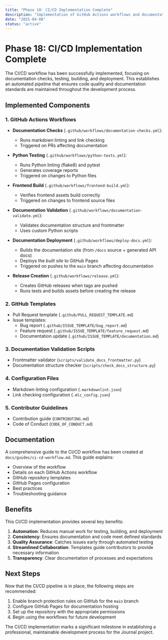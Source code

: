 ```yaml
---
title: "Phase 18: CI/CD Implementation Complete"
description: "Implementation of GitHub Actions workflows and documentation for CI/CD pipeline"
date: "2025-04-08"
status: "active"
---
```


# Phase 18: CI/CD Implementation Complete

The CI/CD workflow has been successfully implemented, focusing on documentation checks, testing, building, and deployment. This establishes an automated pipeline that ensures code quality and documentation standards are maintained throughout the development process.

## Implemented Components

### 1. GitHub Actions Workflows

- **Documentation Checks** (`.github/workflows/documentation-checks.yml`):
  - Runs markdown linting and link checking
  - Triggered on PRs affecting documentation

- **Python Testing** (`.github/workflows/python-tests.yml`):
  - Runs Python linting (flake8) and pytest
  - Generates coverage reports
  - Triggered on changes to Python files

- **Frontend Build** (`.github/workflows/frontend-build.yml`):
  - Verifies frontend assets build correctly
  - Triggered on changes to frontend source files

- **Documentation Validation** (`.github/workflows/documentation-validate.yml`):
  - Validates documentation structure and frontmatter
  - Uses custom Python scripts

- **Documentation Deployment** (`.github/workflows/deploy-docs.yml`):
  - Builds the documentation site (from `/docs` source + generated API docs)
  - Deploys the *built site* to GitHub Pages
  - Triggered on pushes to the `main` branch affecting documentation

- **Release Creation** (`.github/workflows/release.yml`):
  - Creates GitHub releases when tags are pushed
  - Runs tests and builds assets before creating the release

### 2. GitHub Templates

- Pull Request template (`.github/PULL_REQUEST_TEMPLATE.md`)
- Issue templates:
  - Bug report (`.github/ISSUE_TEMPLATE/bug_report.md`)
  - Feature request (`.github/ISSUE_TEMPLATE/feature_request.md`)
  - Documentation update (`.github/ISSUE_TEMPLATE/documentation.md`)

### 3. Documentation Validation Scripts

- Frontmatter validator (`scripts/validate_docs_frontmatter.py`)
- Documentation structure checker (`scripts/check_docs_structure.py`)

### 4. Configuration Files

- Markdown linting configuration (`.markdownlint.json`)
- Link checking configuration (`.mlc_config.json`)

### 5. Contributor Guidelines

- Contribution guide (`CONTRIBUTING.md`)
- Code of Conduct (`CODE_OF_CONDUCT.md`)

## Documentation

A comprehensive guide to the CI/CD workflow has been created at `docs/guides/ci-cd-workflow.md`. This guide explains:

- Overview of the workflow
- Details on each GitHub Actions workflow
- GitHub repository templates
- GitHub Pages configuration
- Best practices
- Troubleshooting guidance

## Benefits

This CI/CD implementation provides several key benefits:

1. **Automation**: Reduces manual work for testing, building, and deployment
2. **Consistency**: Ensures documentation and code meet defined standards
3. **Quality Assurance**: Catches issues early through automated testing
4. **Streamlined Collaboration**: Templates guide contributors to provide necessary information
5. **Transparency**: Clear documentation of processes and expectations

## Next Steps

Now that the CI/CD pipeline is in place, the following steps are recommended:

1. Enable branch protection rules on GitHub for the `main` branch
2. Configure GitHub Pages for documentation hosting
3. Set up the repository with the appropriate permissions
4. Begin using the workflows for future development

The CI/CD implementation marks a significant milestone in establishing a professional, maintainable development process for the Journal project.